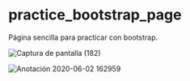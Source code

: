 # practice_bootstrap_page

Página sencilla para practicar con bootstrap.

![Captura de pantalla (182)](https://user-images.githubusercontent.com/58391098/83572019-73c9d400-a4ee-11ea-8a68-d1e5d4ee4b0b.png)

![Anotación 2020-06-02 162959](https://user-images.githubusercontent.com/58391098/83572096-90fea280-a4ee-11ea-81cd-ad642f7f8984.png)
